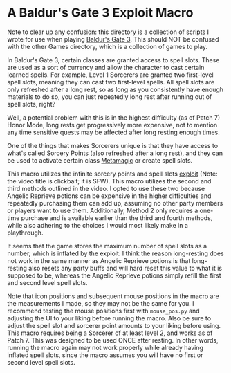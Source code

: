 # A Baldur's Gate 3 Exploit Macro

Note to clear up any confusion: this directory is a collection of scripts I wrote for use when playing [Baldur's Gate 3](https://store.steampowered.com/app/1086940/Baldurs_Gate_3/). This should NOT be confused with the other Games directory, which is a collection of games to play.

In Baldur's Gate 3, certain classes are granted access to spell slots. These are used as a sort of currency and allow the character to cast certain learned spells. For example, Level 1 Sorcerers are granted two first-level spell slots, meaning they can cast two first-level spells. All spell slots are only refreshed after a long rest, so as long as you consistently have enough materials to do so, you can just repeatedly long rest after running out of spell slots, right?

Well, a potential problem with this is in the highest difficulty (as of Patch 7) Honor Mode, long rests get progressively more expensive, not to mention any time sensitive quests may be affected after long resting enough times.

One of the things that makes Sorcerers unique is that they have access to what's called Sorcery Points (also refreshed after a long rest), and they can be used to activate certain class [Metamagic](https://bg3.wiki/wiki/Metamagic) or create spell slots.

This macro utilizes the infinite sorcery points and spell slots [exploit](https://youtu.be/McnZwKkqanQ?si=U0h2VT1BLgwUji96) (Note: the video title is clickbait; it is SFW). This macro utilizes the second and third methods outlined in the video. I opted to use these two because Angelic Reprieve potions can be expensive in the higher difficulties and repeatedly purchasing them can add up, assuming no other party members or players want to use them. Additionally, Method 2 only requires a one-time purchase and is available earlier than the third and fourth methods, while also adhering to the choices I would most likely make in a playthrough.

It seems that the game stores the maximum number of spell slots as a number, which is inflated by the exploit. I think the reason long-resting does not work in the same manner as Angelic Reprieve potions is that long-resting also resets any party buffs and will hard reset this value to what it is supposed to be, whereas the Angelic Reprieve potions simply refill the first and second level spell slots.

Note that icon positions and subsequent mouse positions in the macro are the measurements I made, so they may not be the same for you. I recommend testing the mouse positions first with `mouse_pos.py` and adjusting the UI to your liking before running the macro. Also be sure to adjust the spell slot and sorcerer point amounts to your liking before using. This macro requires being a Sorcerer of at least level 2, and works as of Patch 7. This was designed to be used ONCE after resting. In other words, running the macro again may not work properly while already having inflated spell slots, since the macro assumes you will have no first or second level spell slots.